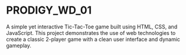 # PRODIGY_WD_01
A simple yet interactive Tic-Tac-Toe game built using HTML, CSS, and JavaScript. This project demonstrates the use of web technologies to create a classic 2-player game with a clean user interface and dynamic gameplay.
